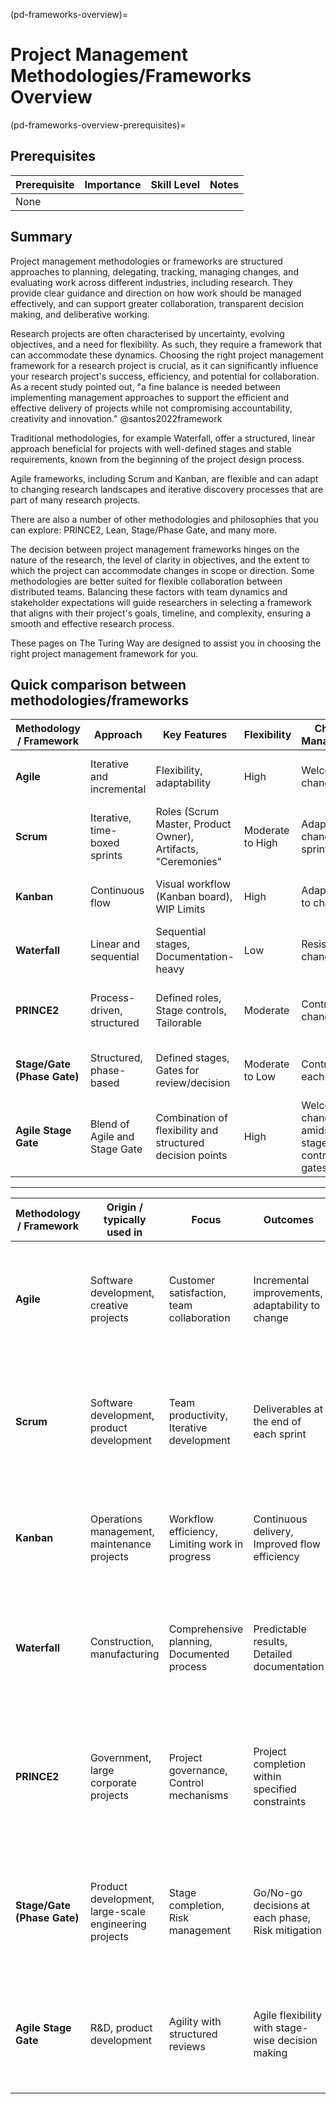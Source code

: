 (pd-frameworks-overview)=
# Project Management Methodologies/Frameworks Overview
(pd-frameworks-overview-prerequisites)=
## Prerequisites
| Prerequisite | Importance | Skill Level | Notes |
| -------------|----------|------|----|
| None |

## Summary 
Project management methodologies or frameworks are structured approaches to planning, delegating, tracking, managing changes, and evaluating work across different industries, including research. 
They provide clear guidance and direction on how work should be managed effectively, and can support greater collaboration, transparent decision making, and deliberative working. 

Research projects are often characterised by uncertainty, evolving objectives, and a need for flexibility.
As such, they require a framework that can accommodate these dynamics.
Choosing the right project management framework for a research project is crucial, as it can significantly influence your research project's success, efficiency, and potential for collaboration.
As a recent study pointed out, "a fine balance is needed between implementing management approaches to support the efficient and effective delivery of projects while not compromising accountability, creativity and innovation." @santos2022framework

Traditional methodologies, for example Waterfall, offer a structured, linear approach beneficial for projects with well-defined stages and stable requirements, known from the beginning of the project design process.

Agile frameworks, including Scrum and Kanban, are flexible and can adapt to changing research landscapes and iterative discovery processes that are part of many research projects.

There are also a number of other methodologies and philosophies that you can explore: PRINCE2, Lean, Stage/Phase Gate, and many more.

The decision between project management frameworks hinges on the nature of the research, the level of clarity in objectives, and the extent to which the project can accommodate changes in scope or direction.
Some methodologies are better suited for flexible collaboration between distributed teams.
Balancing these factors with team dynamics and stakeholder expectations will guide researchers in selecting a framework that aligns with their project's goals, timeline, and complexity, ensuring a smooth and effective research process.

These pages on The Turing Way are designed to assist you in choosing the right project management framework for you.

## Quick comparison between methodologies/frameworks

| **Methodology / Framework** | **Approach** | **Key Features** | **Flexibility** | **Change Management** | **Suitability** | 
|-------------------|-------------------|--------------------------|-------------------|----------------------|-----------------------------------|
| **Agile** | Iterative and incremental | Flexibility, adaptability | High | Welcomes changes | Complex projects with variable requirements | 
| **Scrum** | Iterative, time-boxed sprints | Roles (Scrum Master, Product Owner), Artifacts, "Ceremonies" | Moderate to High | Adapts to changes in sprints | Projects that benefit from regular reassessment | 
| **Kanban** | Continuous flow | Visual workflow (Kanban board), WIP Limits | High | Adapts easily to changes | Work with varying priorities and volume | 
| **Waterfall** | Linear and sequential | Sequential stages, Documentation-heavy | Low | Resistant to changes | Projects with well-defined requirements | 
| **PRINCE2** | Process-driven, structured | Defined roles, Stage controls, Tailorable | Moderate | Controlled changes | Large, complex projects requiring tight control | 
| **Stage/Gate (Phase Gate)** | Structured, phase-based | Defined stages, Gates for review/decision | Moderate to Low | Controlled at each stage | Projects that need regular reviews and checks | 
| **Agile Stage Gate** | Blend of Agile and Stage Gate | Combination of flexibility and structured decision points | High | Welcomes changes amidst stages, controlled gates | Complex projects requiring regular reassessment | 

-----


| **Methodology / Framework** | **Origin / typically used in** | **Focus** | **Outcomes** | **Use in Research Projects** | **Adaptability** |
|------------------------|--------------------------------------------------|--------------------------------------------------|--------------------------------------------------|--------------------------------|----------------------------------------|
| **Agile** |  Software development, creative projects | Customer satisfaction, team collaboration | Incremental improvements, adaptability to change | Highly suitable due to its iterative nature, allowing for frequent reassessment and adaptation as research findings evolve. | Extremely adaptable, can easily integrate new research directions and findings. |
| **Scrum** |   Software development, product development | Team productivity, Iterative development | Deliverables at the end of each sprint | Suitable for research projects that can be broken down into smaller, iterative cycles, with regular reassessment points. | Adaptable within each sprint cycle, but less so between sprints. |
| **Kanban** |  Operations management, maintenance projects | Workflow efficiency, Limiting work in progress | Continuous delivery, Improved flow efficiency | Suitable for ongoing research projects with continuous tasks and shifting priorities. | Highly adaptable to changing priorities and can handle evolving research needs seamlessly. |
| **Waterfall** |  Construction, manufacturing | Comprehensive planning, Documented process | Predictable results, Detailed documentation | Less suitable for research due to its rigid structure and difficulty in accommodating changes once the process has begun. | Low adaptability, not ideal for research projects where requirements and goals may evolve. |
| **PRINCE2** |   Government, large corporate projects | Project governance, Control mechanisms | Project completion within specified constraints | Moderately suitable, especially for large-scale research projects needing stringent control and structured management. | Moderate adaptability, with some flexibility within its structured framework. |
| **Stage/Gate (Phase Gate)** |  Product development, large-scale engineering projects | Stage completion, Risk management | Go/No-go decisions at each phase, Risk mitigation | Moderately suitable for research projects that are large and complex, requiring systematic review at each phase. | Moderate adaptability; changes are generally feasible at specific stages, but less so mid-phase. |
| **Agile Stage Gate** |  R&D, product development | Agility with structured reviews | Agile flexibility with stage-wise decision making | Highly suitable for research, combining the flexibility of Agile with the structured review process of Stage Gate. | Very adaptable, offering the benefits of Agile’s responsiveness with added decision points for reassessment. |
